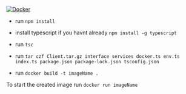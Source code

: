 [![Docker](https://github.com/lukas-png/legacy-testEnvBuilder/actions/workflows/docker-publish.yml/badge.svg)](https://github.com/lukas-png/legacy-testEnvBuilder/actions/workflows/docker-publish.yml)



- run `npm install`
- install typescript if you havnt already `npm install -g typescript`

- run `tsc`

- run `tar czf Client.tar.gz interface services docker.ts env.ts index.ts package.json package-lock.json tsconfig.json`

- run `docker build -t imageName .`

To start the created image run `docker run imageName`
